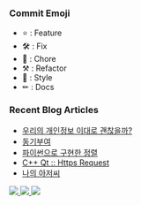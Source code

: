 ### Commit Emoji

- ⭐ : Feature
- 🛠 : Fix
- 👏 : Chore
- ⚒ : Refactor
- 🎨 : Style
- ✏ : Docs

### Recent Blog Articles

<!-- BLOG-POST-LIST:START -->
- [우리의 개인정보 이대로 괜찮을까?](https://blex.me/@baealex/%EC%9A%B0%EB%A6%AC%EC%9D%98-%EA%B0%9C%EC%9D%B8%EC%A0%95%EB%B3%B4-%EC%9D%B4%EB%8C%80%EB%A1%9C-%EA%B4%9C%EC%B0%AE%EC%9D%84%EA%B9%8C)
- [동기부여](https://blex.me/@baealex/%EB%8F%99%EA%B8%B0%EB%B6%80%EC%97%AC)
- [파이썬으로 구현한 정렬](https://blex.me/@baealex/%ED%8C%8C%EC%9D%B4%EC%8D%AC%EC%9C%BC%EB%A1%9C-%EA%B5%AC%ED%98%84%ED%95%9C-%EC%A0%95%EB%A0%AC)
- [C++ Qt :: Https Request](https://blex.me/@baealex/c-qt-https-request)
- [나의 아저씨](https://blex.me/@baealex/%EB%82%98%EC%9D%98-%EC%95%84%EC%A0%80%EC%94%A8)
<!-- BLOG-POST-LIST:END -->

<p>
    <a href="https://baejino.com">
        <img src="http://img.shields.io/badge/BaeJino-474787?style=flat-square&logo=stellar">
    </a>
    <a href="https://blex.me/@baealex">
        <img src="http://img.shields.io/badge/BLOG-black?style=flat-square&logo=bloglovin">
    </a>
    <a href="https://www.youtube.com/channel/UCuupY_WlY6cPKEnpNNSVRpA">
        <img src="https://img.shields.io/badge/Youtube-ff0000?style=flat-square&logo=youtube">
    </a>
</p>

